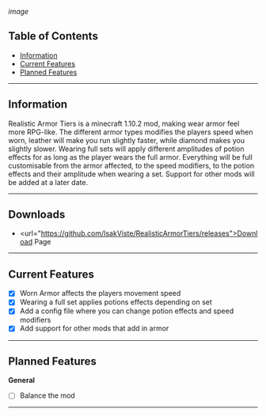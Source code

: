 *image*

## Table of Contents
* [Information](#information)
* [Current Features](#current-features)
* [Planned Features](#planned-features)

---

## <a name="information"></a>Information
Realistic Armor Tiers is a minecraft 1.10.2 mod, making wear armor feel more RPG-like.
The different armor types modifies the players speed when worn, leather will make you run slightly faster, while diamond makes you slightly slower.
Wearing full sets will apply different amplitudes of potion effects for as long as the player wears the full armor.
Everything will be full customisable from the armor affected, to the speed modifiers, to the potion effects and their amplitude when wearing a set.
Support for other mods will be added at a later date.

---

## <a name="donwloads"></a>Downloads
- <url="https://github.com/IsakViste/RealisticArmorTiers/releases">Download Page</url>

---

## <a name="current-features"></a>Current Features
- [x] Worn Armor affects the players movement speed
- [x] Wearing a full set applies potions effects depending on set
- [x] Add a config file where you can change potion effects and speed modifiers
- [x] Add support for other mods that add in armor

---

## <a name="planned-features"></a>Planned Features
**General**
- [ ] Balance the mod

---

